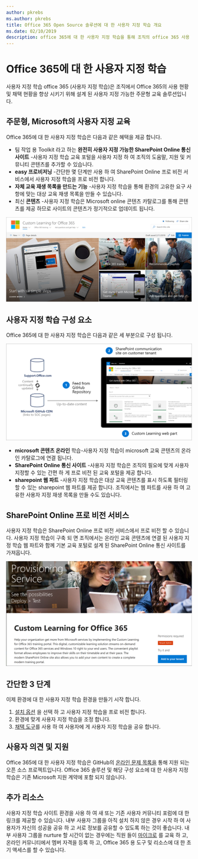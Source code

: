 ```yaml
---
author: pkrebs
ms.author: pkrebs
title: Office 365 Open Source 솔루션에 대 한 사용자 지정 학습 개요
ms.date: 02/10/2019
description: office 365에 대 한 사용자 지정 학습을 통해 조직의 office 365 사용 현황 및 채택 속도를 향상 시키는 방법을 알아봅니다. 이 솔루션에는 사용자 지정 sharepoint online 웹 파트 및 Office 365 테 넌 트로 쉽게 프로 비전 되는 최신 sharepoint online communications 교육 사이트가 포함 됩니다.
---
```


# <a name="custom-learning-for-office-365"></a>Office 365에 대 한 사용자 지정 학습
사용자 지정 학습 office 365 (사용자 지정 학습)은 조직에서 Office 365의 사용 현황 및 채택 현황을 향상 시키기 위해 설계 된 사용자 지정 가능한 주문형 교육 솔루션입니다. 

## <a name="on-demand-custom-training-from-microsoft"></a>주문형, Microsoft의 사용자 지정 교육

Office 365에 대 한 사용자 지정 학습은 다음과 같은 혜택을 제공 합니다.

- 팀 작업 용 Toolkit 라고 하는 **완전히 사용자 지정 가능한 SharePoint Online 통신 사이트** -사용자 지정 학습 교육 포털을 사용자 지정 하 여 조직의 도움말, 지원 및 커뮤니티 콘텐츠를 추가할 수 있습니다.
- **easy 프로비저닝** -간단한 몇 단계만 사용 하 여 SharePoint Online 프로 비전 서비스에서 사용자 지정 학습을 프로 비전 합니다.
- **자체 교육 재생 목록을 만드는 기능** -사용자 지정 학습을 통해 환경의 고유한 요구 사항에 맞는 대상 교육 재생 목록을 만들 수 있습니다.
- 최신 **콘텐츠** -사용자 지정 학습은 Microsoft online 콘텐츠 카탈로그를 통해 콘텐츠를 제공 하므로 사이트의 콘텐츠가 정기적으로 업데이트 됩니다.

![cg-introducing-.png](media/cg-introducing.png)

## <a name="custom-learning-components"></a>사용자 지정 학습 구성 요소
Office 365에 대 한 사용자 지정 학습은 다음과 같은 세 부분으로 구성 됩니다. 

![cg-howitworks-.png](media/cg-howitworks.png)

- **microsoft 콘텐츠 온라인** 학습-사용자 지정 학습이 microsoft 교육 콘텐츠의 온라인 카탈로그에 연결 됩니다.
- **SharePoint Online 통신 사이트** -사용자 지정 학습은 조직의 필요에 맞게 사용자 지정할 수 있는 간편 하 게 프로 비전 된 교육 포털을 제공 합니다.
- **sharepoint 웹 파트** -사용자 지정 학습은 대상 교육 콘텐츠를 표시 하도록 필터링 할 수 있는 sharepoint 웹 파트를 제공 합니다. 조직에서는 웹 파트를 사용 하 여 고유한 사용자 지정 재생 목록을 만들 수도 있습니다.

## <a name="sharepoint-online-provisioning-service"></a>SharePoint Online 프로 비전 서비스 
사용자 지정 학습은 SharePoint Online 프로 비전 서비스에서 프로 비전 할 수 있습니다. 사용자 지정 학습이 구축 되 면 조직에서는 온라인 교육 콘텐츠에 연결 된 사용자 지정 학습 웹 파트와 함께 기본 교육 포털로 설계 된 SharePoint Online 통신 사이트를 가져옵니다. 

![cg-provision-.png](media/cg-provision.png)

## <a name="3-easy-steps"></a>간단한 3 단계
이제 환경에 대 한 사용자 지정 학습 환경을 만들기 시작 합니다.
1. [설치 옵션](custom_setupoptions.md) 을 선택 하 고 사용자 지정 학습을 프로 비전 합니다.  
2. 환경에 맞게 사용자 지정 학습을 조정 합니다.
3. [채택 도구](driveadoption.md)를 사용 하 여 사용자에 게 사용자 지정 학습을 공유 합니다.

## <a name="feedback-and-support"></a>사용자 의견 및 지원

Office 365에 대 한 사용자 지정 학습은 GitHub의 [온라인 문제 목록을](https://aka.ms/CustomLearningHelp) 통해 지원 되는 오픈 소스 프로젝트입니다. Office 365 솔루션 및 해당 구성 요소에 대 한 사용자 지정 학습은 기존 Microsoft 지원 계약에 포함 되지 않습니다.  

## <a name="additional-resources"></a>추가 리소스
사용자 지정 학습 사이트 환경을 사용 하 여 새 또는 기존 사용자 커뮤니티 포럼에 대 한 링크를 제공할 수 있습니다. 내부 사용자 그룹을 아직 설치 하지 않은 경우 시작 하 여 사용자가 자신의 성공을 공유 하 고 서로 정보를 공유할 수 있도록 하는 것이 좋습니다.  내부 사용자 그룹을 nurture 할 시간이 없는 경우에는 직원 들이 [마이크로](https://aka.ms/O365Champions) 를 교육 하 고, 온라인 커뮤니티에서 멤버 자격을 등록 하 고, Office 365 용 도구 및 리소스에 대 한 초기 액세스를 할 수 있습니다.